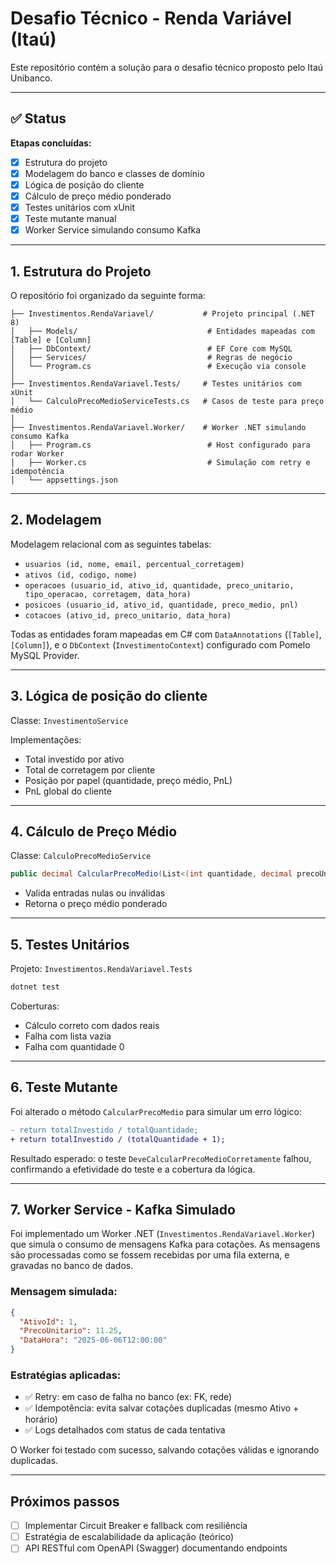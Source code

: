 # Desafio Técnico - Renda Variável (Itaú)

Este repositório contém a solução para o desafio técnico proposto pelo Itaú Unibanco.

---

## ✅ Status

**Etapas concluídas:**

* [x] Estrutura do projeto
* [x] Modelagem do banco e classes de domínio
* [x] Lógica de posição do cliente
* [x] Cálculo de preço médio ponderado
* [x] Testes unitários com xUnit
* [x] Teste mutante manual
* [x] Worker Service simulando consumo Kafka

---

## 1. Estrutura do Projeto

O repositório foi organizado da seguinte forma:

```
├── Investimentos.RendaVariavel/           # Projeto principal (.NET 8)
│   ├── Models/                             # Entidades mapeadas com [Table] e [Column]
│   ├── DbContext/                          # EF Core com MySQL
│   ├── Services/                           # Regras de negócio
│   └── Program.cs                          # Execução via console
│
├── Investimentos.RendaVariavel.Tests/     # Testes unitários com xUnit
│   └── CalculoPrecoMedioServiceTests.cs   # Casos de teste para preço médio
│
├── Investimentos.RendaVariavel.Worker/    # Worker .NET simulando consumo Kafka
│   ├── Program.cs                          # Host configurado para rodar Worker
│   ├── Worker.cs                           # Simulação com retry e idempotência
│   └── appsettings.json
```

---

## 2. Modelagem

Modelagem relacional com as seguintes tabelas:

* `usuarios (id, nome, email, percentual_corretagem)`
* `ativos (id, codigo, nome)`
* `operacoes (usuario_id, ativo_id, quantidade, preco_unitario, tipo_operacao, corretagem, data_hora)`
* `posicoes (usuario_id, ativo_id, quantidade, preco_medio, pnl)`
* `cotacoes (ativo_id, preco_unitario, data_hora)`

Todas as entidades foram mapeadas em C# com `DataAnnotations` (`[Table]`, `[Column]`), e o `DbContext` (`InvestimentoContext`) configurado com Pomelo MySQL Provider.

---

## 3. Lógica de posição do cliente

Classe: `InvestimentoService`

Implementações:

* Total investido por ativo
* Total de corretagem por cliente
* Posição por papel (quantidade, preço médio, PnL)
* PnL global do cliente

---

## 4. Cálculo de Preço Médio

Classe: `CalculoPrecoMedioService`

```csharp
public decimal CalcularPrecoMedio(List<(int quantidade, decimal precoUnitario)> compras)
```

* Valida entradas nulas ou inválidas
* Retorna o preço médio ponderado

---

## 5. Testes Unitários

Projeto: `Investimentos.RendaVariavel.Tests`

```bash
dotnet test
```

Coberturas:

* Cálculo correto com dados reais
* Falha com lista vazia
* Falha com quantidade 0

---

## 6. Teste Mutante

Foi alterado o método `CalcularPrecoMedio` para simular um erro lógico:

```diff
- return totalInvestido / totalQuantidade;
+ return totalInvestido / (totalQuantidade + 1);
```

Resultado esperado: o teste `DeveCalcularPrecoMedioCorretamente` falhou, confirmando a efetividade do teste e a cobertura da lógica.

---

## 7. Worker Service - Kafka Simulado

Foi implementado um Worker .NET (`Investimentos.RendaVariavel.Worker`) que simula o consumo de mensagens Kafka para cotações. As mensagens são processadas como se fossem recebidas por uma fila externa, e gravadas no banco de dados.

### Mensagem simulada:

```json
{
  "AtivoId": 1,
  "PrecoUnitario": 11.25,
  "DataHora": "2025-06-06T12:00:00"
}
```

### Estratégias aplicadas:

* ✅ Retry: em caso de falha no banco (ex: FK, rede)
* ✅ Idempotência: evita salvar cotações duplicadas (mesmo Ativo + horário)
* ✅ Logs detalhados com status de cada tentativa

O Worker foi testado com sucesso, salvando cotações válidas e ignorando duplicadas.

---

## Próximos passos

* [ ] Implementar Circuit Breaker e fallback com resiliência
* [ ] Estratégia de escalabilidade da aplicação (teórico)
* [ ] API RESTful com OpenAPI (Swagger) documentando endpoints

